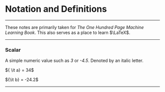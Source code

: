 # Notation and Definitions

---

These notes are primarily taken for *The One Hundred Page Machine Learning Book*. This also serves as a place to learn $\LaTeX$. 

---

### Scalar

A simple numeric value such as *3* or *-4.5*. Denoted by an italic letter.

${ \it a} = 34$  

${\it b} = -24.2$

---



